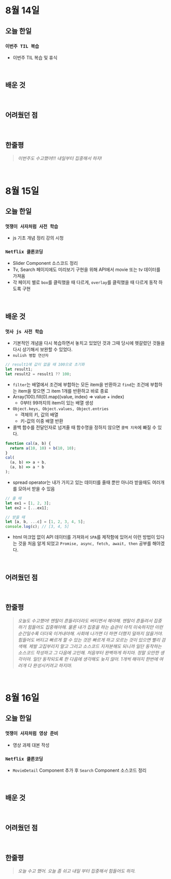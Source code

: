 # 8월 14일

## 오늘 한일

### `이번주 TIL 복습`

- 이번주 TIL 복습 및 휴식

<br>

## 배운 것

<br>

## 어려웠던 점

<br>

## 한줄평

> _이번주도 수고했어!!! 내일부터 집중해서 하자!_

<br>

# 8월 15일

## 오늘 한일

### `멋쟁이 사자처럼 사전 학습`

- js 기초 개념 정리 강의 시청

### `Netflix 클론코딩`

- Slider Component 소스코드 정리
- Tv, Search 페이지에도 미리보기 구현을 위해 API에서 movie 또는 tv 데이터를 가져옴
- 각 페이지 별로 `box`를 클릭했을 때 다르게, `overlay`를 클릭했을 때 다르게 동작 하도록 구현

<br>

## 배운 것

### `멋사 js 사전 학습`

- 기본적인 개념을 다시 복습하면서 놓치고 있었던 것과 그때 당시에 헷갈렸던 것들을 다시 상기해서 보완할 수 있었다.
- `nulish 병합 연산자`

```js
// result1에 값이 없을 때 100으로 초기화
let result1;
let result2 = result1 ?? 100;
```

- `filter`는 배열에서 조건에 부합하는 모든 item을 반환하고 `find`는 조건에 부합하는 item을 찾으면 그 item 1개를 반환하고 바로 종료
- Array(100).fill(0).map((value, index) => value + index)
  - 0부터 99까지의 item이 있는 배열 생성
- `Object.keys, Object.values, Object.entries`
  - 객체의 키, 값의 배열
  - 키-값의 이중 배열 반환
- 콜백 함수를 전달인자로 넘겨줄 때 함수명을 정하지 않으면 `콜백 지옥`에 빠질 수 있다.

```js
function cal(a, b) {
  return a(10, 10) + b(10, 10);
}
cal(
  (a, b) => a + b,
  (a, b) => a * b
);
```

- spread operator는 내가 가지고 있는 데이터를 줄때 뿐만 아니라 받을때도 여러개를 모아서 받을 수 있음

```js
// 줄 때
let ex1 = [1, 2, 3];
let ex2 = [...ex1];

// 받을 때
let [a, b, ...c] = [1, 2, 3, 4, 5];
console.log(c); // [3, 4, 5]
```

- html 마크업 없이 API 데이터를 가져와서 `SPA`를 제작함에 있어서 이런 방법이 있다는 것을 처음 알게 되었고 `Promise, async, fetch, await, then` 공부를 해야겠다.

<br>

## 어려웠던 점

<br>

## 한줄평

> _오늘도 수고했어! 멘탈이 흔들리더라도 버티면서 해야해. 멘탈이 흔들려서 집중하기 힘들어도 집중해야해. 물론 내가 집중을 하는 습관이 아직 미숙하지만 이런 순간일수록 더더욱 이겨내야해. 사회에 나가면 더 하면 더했지 덜하지 않을거야. 힘들어도 버티고 빠르게 할 수 있는 것은 빠르게 하고 모르는 것이 있으면 빨리 검색해. 제발 고집부리지 말고 그리고 소스코드 지저분해도 되니까 일단 동작하는 소스코드 작성하고 그 다음에 고민해. 처음부터 완벽하게 하지마. 정말 오만한 생각이야. 일단 동작되도록 한 다음에 생각해도 늦지 않아. 1개씩 해야지 한번에 여러개 다 완성시키려고 하지마._

<br>

# 8월 16일

## 오늘 한일

### `멋쟁이 사자처럼 영상 준비`

- 영상 과제 대본 작성

### `Netflix 클론코딩`

- `MovieDetail` Component 추가 후 `Search` Component 소스코드 정리

<br>

## 배운 것

<br>

## 어려웠던 점

<br>

## 한줄평

> _오늘 수고 했어. 오늘 좀 쉬고 내일 부터 집중해서 힘들어도 하자._

<br>
